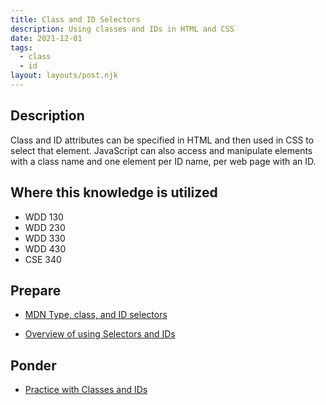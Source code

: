 ```yaml
---
title: Class and ID Selectors
description: Using classes and IDs in HTML and CSS
date: 2021-12-01
tags:
  - class
  - id
layout: layouts/post.njk
---
```


## Description

Class and ID attributes can be specified in HTML and then used in CSS to select that element. JavaScript can also access and manipulate elements with a class name and one element per ID name, per web page with an ID.

## Where this knowledge is utilized

- WDD 130
- WDD 230
- WDD 330
- WDD 430
- CSE 340

## Prepare

- [MDN Type, class, and ID selectors](https://developer.mozilla.org/en-US/docs/Learn/CSS/Building_blocks/Selectors/Type_Class_and_ID_Selectors)

- [Overview of using Selectors and IDs](prepare1)

## Ponder

- [Practice with Classes and IDs](ponder1/)
